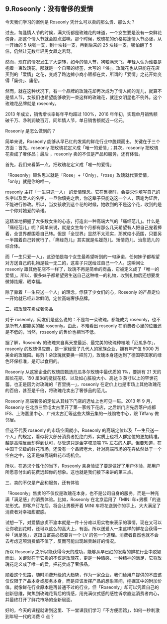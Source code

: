 ## 9.Roseonly：没有奢侈的爱情
今天我们学习的案例是 Roseonly 凭什么可以卖的那么贵、那么火？


过去，每逢情人节的时候，满大街都是玫瑰花的味道，一个女生要是没有一束鲜花傍身，那这个情人节就会缺点滋味。那个时候，玫瑰花的价格每逢情人节必涨，从一开始的 5 块钱一支，到十块钱一支，再到后来的 25 块钱一支，哪怕翻了 5 倍，仍然让无数年轻男女趋之若骛。


然而，现在的情况发生了大逆转，如今的情人节，狗粮满天飞，年轻人认为谁要是抱着一束玫瑰花，那就是一个自带的标签，大写的「俗」。玫瑰花也从只能在花店买到的「爱情」之花，变成了路边摊小商小贩都在卖，所谓的「爱情」之花开始变得「廉价」、庸俗。


然而，就在这种状况下，有一个品牌的玫瑰花却再次成为了情人间的宠儿，就算不是情人节，女孩们也希望能够收到一束这样的玫瑰花，就连女明星也不例外。这个玫瑰花品牌就是 roseonly。


2013 年成立，销售增长率每年平均超过 100%，2016 年年初，实现单月销售额破千万、净利润破百万，同年情人节，单日销售额就近一亿元。


Roseonly 是怎么做到的？


简单来说，Roseonly 能够从早已红的发紫的鲜花行业中脱颖而出，关键在于三个方面：首先，roseonly 把玫瑰花定义成「唯一的爱情」；其次，roseonly 把玫瑰花卖成了奢侈品；最后 ，roseonly 卖的不仅是产品和服务，还有体验。


首先，我们来看第一点，把玫瑰花定义成「唯一的爱情」


「Roseonly」顾名思义就是「Rose」+「Only」，「rose」玫瑰就代表爱情，「only」就是你的唯一。


roseonly 主打「一生只送一人」 的爱情理念。它在售卖时，会要求你填写自己的名字以及爱人的名字，一旦你填完之后，你这辈子只能送这一个人，落笔为证后，不能进行修改。所以，当女孩收到这个花的时候，她收到的不是这个花，收到的是一个你对她爱的承诺。


这精准地把握了大多数女生的心态，打造出一种高端大气的「痛经范儿」。什么是「痛经范儿」呢？简单来说，就是女生每个月都有那么几天希望有人把自己宠着捧着，全世界都围着自己转。但是「全世界」显然不太现实，那就缩小范围，只要另一半围着自己转就行了。「痛经范儿」其实就是名媛范儿、矫情范儿、治愈范儿的综合体。


而「一生只爱一人」，这恐怕是每个女生最希望听到的一句承诺，任何妹子都希望对方送自己的礼物是独一无二的，这辈子只送给过自己一个人。这瞬间让 roseonly 跟其他花店不一样了，玫瑰不再是简单的商品，它被定义成了「唯一的爱情」。所以，很多妹子都希望男生送自己这种唯一的礼物，收到礼物后还想要发微博炫耀、晒幸福。


除了靠着「一生只送一个人」的理念，俘获了少女们的心，Roseonly 的产品定位一开始就已经非常鲜明，定位高端奢侈品牌。


二、把玫瑰花卖成奢侈品


对于 roseonly，网友们是这么说的：不是每一朵玫瑰，都能成为 roseonly，也不是所有人都能买的起 roseonly。由此，不难看出 roseonly 在消费者心里的位置还是不低的，当然，roseonly 的售价也相当不低。


据了解，Roseonly 的玫瑰来自离天堂最近、最完美的玫瑰种植地「厄瓜多尔」，roseonly 的玫瑰供应商，是一家经营了几代人的家族企业，拥有年产值 5000 万美金的玫瑰园。每剪 1 朵玫瑰就要换一把剪刀，玫瑰本身还达到了德国等国家的绿色环保标准，是可以食用的。


Roseonly 从这家企业的玫瑰园甄选厄瓜多尔玫瑰中最优质的 1%，要拥有 21 天的超长花期、150 厘米的挺拔花枝、以及如心脏般大小、高达 3 英寸以上的罕世花蕾。也正是因为对玫瑰的「百里挑一」，roseonly 在定价上也是市场上其他玫瑰花的百倍，甚至是千倍，将玫瑰花卖出了奢侈品的范儿。


Roseonly 高端奢侈的定位从其线下门店的选址上也可见一斑。2013 年 9 月，Roseonly 在北京三里屯太古里开了第一家线下花店，之后新门店先后落户成都 IFS、上海嘉里中心、广州太古汇等这些大牌云集的一线购物中心，跟 Tiffany 做邻居。


但这不代表 roseonly 的市场空间就小，Roseonly 的高端定位以及「一生只送一个人」的规定，看似将大部分消费者拒绝门外，实质上也将人群定位的更加精准。越是高端反而却得到认可，尽管这只是金字塔顶端 1% 左右的人群。但要知道，在中国千亿级的鲜花市场，还没有一个品牌老大，针对高端市场的花卉依然处于一个空白之中，这正是做高端鲜花市场机会。


所以，在追求个性化的当下，Roseonly 亲身验证了要是做好了用户体验，那用户所愿意付出的花费远超你的想象。这也就是我们接下来讲的第三点。


三、卖的不仅是产品和服务，还有体验


「Roseonly」售卖的不仅仅是玫瑰花本身，也不是公司自身的服务，而是一种充满「满足感」的消费体验。比如，Roseonly 在北京运用了「MINI 车+男模「的送花形式。即客户订花后，将会让男模开着 MINI 车将花送到你的手上。大大满足了消费者对幸福甜蜜感。


试想一下，对爱情忠贞不渝本就是一件十分难以用实物来表示的事情，现在又可以让你收到花时，还可以这么的高大上，有面。所以送爱人一束这样的鲜花会获得一种「满足感」，这跟白富美必然要背一个 LV 的包一个道理。消费者自然也就不会去考虑这项消费值不值了，反而可能出现越贵越好的情况。


所以 Roseonly 之所以能获得今天的成功，能够从早已红的发紫的鲜花行业中脱颖而出，关键就在于它卖的不仅是玫瑰花，更是一种情感、一种精神的满足，它将玫瑰花定义成了唯一的爱，把花卖成了奢侈品。


顺着这个思路，随时消费升级的大趋势，作为一家企业，我们给用户提供的不应该仅仅限于产品本身或服务本身，而是应该发挥产品的想象空间，挖掘其中的附加价值。就像鲜花行业原本是再普通不过的行业，但「Roseonly」却可以凭着自己的创新思维，聚焦到玫瑰花背后的情感，用充满仪式感的感性诉求直达消费者内心，并最终打开了鲜花市场的全新局面。


好的，今天的课程就讲到这里、下一堂课我们学习「不方便面馆」，如何一秒刺激到年轻一代的消费 G 点？

